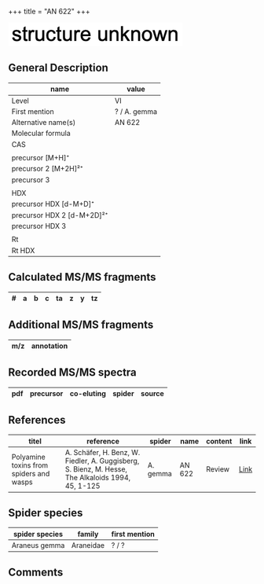 +++
title = "AN 622"
+++

![](/img/2.png)

## General Description

| name                       | value        |
|----------------------------|--------------|
| Level                      | VI           |
| First mention              | ? / A. gemma |
| Alternative name(s)        | AN 622       |
| Molecular formula          |              |
| CAS                        |              |
|                            |              |
| precursor   [M+H]⁺         |              |
| precursor 2 [M+2H]²⁺       |              |
| precursor 3                |              |
|                            |              |
| HDX                        |              |
| precursor HDX   [d-M+D]⁺   |              |
| precursor HDX 2 [d-M+2D]²⁺ |              |
| precursor HDX 3            |              |
|                            |              |
| Rt                         |              |
| Rt HDX                     |              |

## Calculated MS/MS fragments

| # | a         | b         | c         | ta        | z         | y         | tz        |
|---|-----------|-----------|-----------|-----------|-----------|-----------|-----------|

## Additional MS/MS fragments

| m/z       | annotation |
|-----------|------------|

## Recorded MS/MS spectra

| pdf | precursor | co-eluting  | spider    | source                       |
|-----|-----------|-------------|-----------|------------------------------|

## References

| titel                                                                                     | reference                                                                                         | spider     | name   | content          | link                                                  |
|-------------------------------------------------------------------------------------------|---------------------------------------------------------------------------------------------------|------------|--------|------------------|-------------------------------------------------------|
| Polyamine toxins from spiders and wasps                                                              | A. Schäfer, H. Benz, W. Fiedler, A. Guggisberg, S. Bienz, M. Hesse, The Alkaloids 1994, 45, 1-125             | A. gemma  | AN 622  | Review                           | [Link](https://doi.org/10.1016/S0099-9598(08)60276-X) |

## Spider species

| spider species | family    | first mention |
|----------------|-----------|---------------|
| Araneus gemma  | Araneidae | ? / ?         |

## Comments